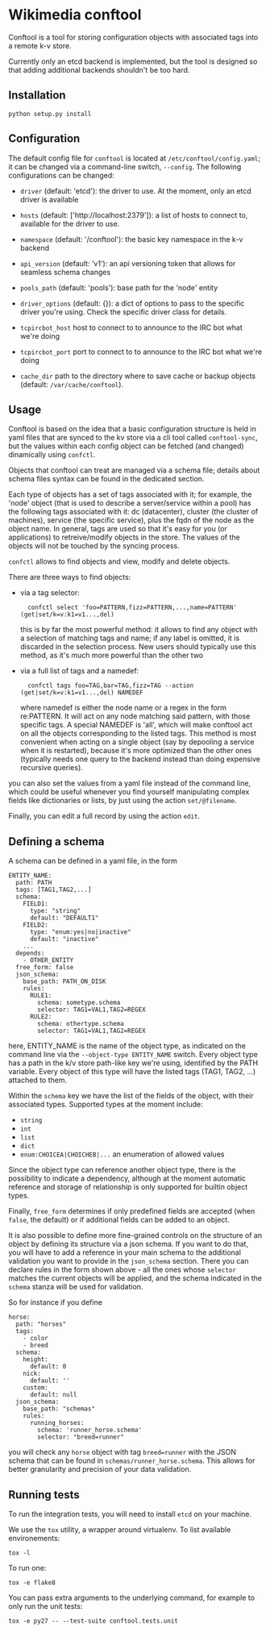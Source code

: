 Wikimedia conftool
=======================

Conftool is a tool for storing configuration
objects with associated tags into a remote k-v store.

Currently only an etcd backend is implemented, but the tool is
designed so that adding additional backends shouldn't be too hard.

Installation
------------

    python setup.py install

Configuration
-------------

The default config file for `conftool` is located at
`/etc/conftool/config.yaml`; it can be changed via a command-line
switch, `--config`. The following configurations can be changed:

* `driver` (default: 'etcd'): the driver to use. At the moment, only an
  etcd driver is available

* `hosts` (default: ['http://localhost:2379']): a list of hosts to
  connect to, available for the driver to use.

* `namespace` (default: '/conftool'): the basic key namespace in the
  k-v backend

* `api_version` (default: 'v1'): an api versioning token that allows
  for seamless schema changes

* `pools_path` (default: 'pools'): base path for the 'node' entity

* `driver_options` (default: {}): a dict of options to pass to the
  specific driver you're using. Check the specific driver class for
  details.

* `tcpircbot_host` host to connect to to announce to the IRC bot what
  we're doing

* `tcpircbot_port` port to connect to to announce to the IRC bot what
  we're doing

* `cache_dir` path to the directory where to save cache or backup objects
  (default: `/var/cache/conftool`).

Usage
-----

Conftool is based on the idea that a basic configuration structure is
held in yaml files that are synced to the kv store via a cli tool
called `conftool-sync`, but the values within each config object can be
fetched (and changed) dinamically using `confctl`.

Objects that conftool can treat are managed via a schema file; details
about schema files syntax can be found in the dedicated section.

Each type of objects has a set of tags associated with it; for example,
the 'node' object (that is used to describe a server/service within a
pool) has the following tags associated with it: dc (datacenter),
cluster (the cluster of machines), service (the specific service),
plus the fqdn of the node as the object name. In general, tags are
used so that it's easy for you (or applications) to retreive/modify
objects in the store. The values of the objects will not be touched by
the syncing process.

`confctl` allows to find objects and view, modify and delete objects.

There are three ways to find objects:

* via a tag selector:

        confctl select 'foo=PATTERN,fizz=PATTERN,...,name=PATTERN' (get|set/k=v:k1=v1...,del)

  this is by far the most powerful method: it allows to find any object with a
  selection of matching tags and name; if any label is omitted, it is discarded
  in the selection process. New users should typically use this method, as it's
  much more powerful than the other two

* via a full list of tags and a namedef:

        confctl tags foo=TAG,bar=TAG,fizz=TAG --action (get|set/k=v:k1=v1...,del) NAMEDEF

  where namedef is either the node name or a regex in the form re:PATTERN. It
  will act on any node matching said pattern, with those specific tags. A
  special NAMEDEF is 'all', which will make conftool act on all the objects
  corresponding to the listed tags. This method is most convenient when acting
  on a single object (say by depooling a service when it is restarted), because
  it's more optimized than the other ones (typically needs one query to the backend
  instead than doing expensive recursive queries).

you can also set the values from a yaml file instead of the command line,
which could be useful whenever you find yourself manipulating complex
fields like dictionaries or lists, by just using the action `set/@filename`.

Finally, you can edit a full record by using the action `edit`.

Defining a schema
-----------------

A schema can be defined in a yaml file, in the form

    ENTITY_NAME:
      path: PATH
      tags: [TAG1,TAG2,...]
      schema:
        FIELD1:
          type: "string"
          default: "DEFAULT1"
        FIELD2:
          type: "enum:yes|no|inactive"
          default: "inactive"
        ...
      depends:
        - OTHER_ENTITY
      free_form: false
      json_schema:
        base_path: PATH_ON_DISK
        rules:
          RULE1:
            schema: sometype.schema
            selector: TAG1=VAL1,TAG2=REGEX
          RULE2:
            schema: othertype.schema
            selector: TAG1=VAL1,TAG2=REGEX

here, ENTITY_NAME is the name of the object type, as indicated on the
command line via the `--object-type ENTITY_NAME` switch. Every object
type has a path in the k/v store path-like key we're using, identified
by the PATH variable. Every object of this type will have the listed
tags (TAG1, TAG2, ...) attached to them.

Within the `schema` key we have the list of the fields of the object,
with their associated types. Supported types at the moment include:

* `string`
* `int`
* `list`
* `dict`
* `enum:CHOICEA|CHOICHEB|...` an enumeration of allowed values

Since the object type can reference another object type, there is the
possibility to indicate a dependency, although at the moment automatic
reference and storage of relationship is only supported for builtin
object types.

Finally, `free_form` determines if only predefined fields are accepted
(when `false`, the default) or if additional fields can be added to an
object.

It is also possible to define more fine-grained controls on the structure
of an object by defining its structure via a json schema. If you want to do
that, you will have to add a reference in your main schema to the additional
validation you want to provide in the `json_schema` section. There you can
declare rules in the form shown above - all the ones whose `selector` matches
the current objects will be applied, and the schema indicated in the `schema`
stanza will be used for validation.

So for instance if you define

    horse:
      path: "horses"
      tags:
        - color
        - breed
      schema:
        height:
          default: 0
        nick:
          default: ''
        custom:
          default: null
      json_schema:
        base_path: "schemas"
        rules:
          running_horses:
            schema: 'runner_horse.schema'
            selector: "breed=runner"

you will check any `horse` object with tag `breed=runner` with the JSON schema that
can be found in `schemas/runner_horse.schema`. This allows for better granularity and precision of your data validation.



Running tests
-------------

To run the integration tests, you will need to install `etcd` on your machine.

We use the `tox` utility, a wrapper around virtualenv. To list available
environements:

    tox -l

To run one:

    tox -e flake8

You can pass extra arguments to the underlying command, for example to only run
the unit tests:

    tox -e py27 -- --test-suite conftool.tests.unit
